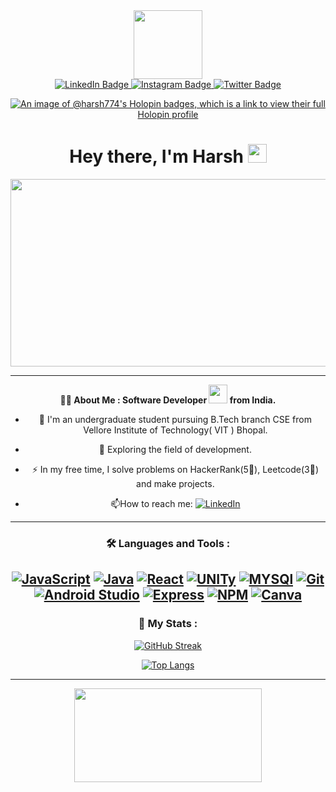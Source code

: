 <div id="header" align="center">
  <img src="https://media.giphy.com/media/RN8FdaB6T1bkkI5n4I/giphy.gif" width="110"/>
  <div id="badges">
  <a href="https://www.linkedin.com/in/harsh-singh-kushwaha-ba1470207/">
    <img src="https://img.shields.io/badge/LinkedIn-blue?style=for-the-badge&logo=linkedin&logoColor=white" alt="LinkedIn Badge"/>
  </a>
  <a href="https://instagram.com/mr_harsh2.3_?igshid=YmMyMTA2M2Y=">
    <img src="https://img.shields.io/badge/Instagram-red?style=for-the-badge&logo=instagram&logoColor=white" alt="Instagram Badge"/>
  </a>
  <a href="https://twitter.com/Mr_Harsh23_">
    <img src="https://img.shields.io/badge/Twitter-blue?style=for-the-badge&logo=twitter&logoColor=white" alt="Twitter Badge"/>
  </a>
</div>
   <img src="https://komarev.com/ghpvc/?username=harsh774&style=flat-square&color=blue" alt=""/>

  [![An image of @harsh774's Holopin badges, which is a link to view their full Holopin profile](https://holopin.me/harsh774)](https://holopin.io/@harsh774)
  <h1>
  Hey there, I'm Harsh
  <img src="https://media.giphy.com/media/hvRJCLFzcasrR4ia7z/giphy.gif" width="30px"/>
</h1>
</div>

<div align="center">
  <img src="https://media.giphy.com/media/dWesBcTLavkZuG35MI/giphy.gif" width="600" height="300"/>
  
  ---
<div/>
  
  **👨‍💻 About Me : Software Developer <img src="https://media.giphy.com/media/WUlplcMpOCEmTGBtBW/giphy.gif" width="30"> from India.**
  
  - :telescope: I'm an undergraduate student pursuing B.Tech branch CSE from Vellore Institute of Technology( VIT ) Bhopal.

  - :seedling: Exploring the field of development.

  - :zap: In my free time, I solve problems on HackerRank(5🌟), Leetcode(3🌟) and make projects.

  - :mailbox:How to reach me: <a href='https://www.linkedin.com/in/harsh-singh23' target="_blank"><img alt='LinkedIn' src='https://img.shields.io/badge/LinkedIn-100000?style=flat&logo=LinkedIn&logoColor=white&labelColor=0459B3&color=0459B3'/></a>
  
  ---

### 🛠️ Languages and Tools :
  <a href='https://github.com/shivamkapasia0' target="_blank"><img alt='JavaScript' src='https://img.shields.io/badge/JavaScript-100000?style=flat-square&logo=JavaScript&logoColor=white&labelColor=black&color=black'/></a> <a href='https://github.com/shivamkapasia0' target="_blank"><img alt='Java' src='https://img.shields.io/badge/JAVA-100000?style=flat-square&logo=Java&logoColor=white&labelColor=black&color=black'/></a> <a href='https://github.com/shivamkapasia0' target="_blank"><img alt='React' src='https://img.shields.io/badge/ReactJS-100000?style=flat-square&logo=React&logoColor=white&labelColor=black&color=000000'/></a> <a href='https://github.com/shivamkapasia0' target="_blank"><img alt='UNITy' src='https://img.shields.io/badge/UNITY-100000?style=flat-square&logo=UNITy&logoColor=white&labelColor=black&color=000000'/></a> <a href='https://github.com/shivamkapasia0' target="_blank"><img alt='MYSQl' src='https://img.shields.io/badge/MySQL-100000?style=flat-square&logo=MYSQl&logoColor=white&labelColor=black&color=000000'/></a> <a href='https://github.com/shivamkapasia0' target="_blank"><img alt='Git' src='https://img.shields.io/badge/Git-100000?style=flat-square&logo=Git&logoColor=white&labelColor=black&color=000000'/></a> <a href='https://github.com/shivamkapasia0' target="_blank"><img alt='Android Studio' src='https://img.shields.io/badge/Android_Studio-100000?style=flat-square&logo=Android Studio&logoColor=white&labelColor=black&color=000000'/></a> <a href='https://github.com/shivamkapasia0' target="_blank"><img alt='Express' src='https://img.shields.io/badge/Express_JS-100000?style=flat-square&logo=Express&logoColor=white&labelColor=black&color=000000'/></a> <a href='https://github.com/shivamkapasia0' target="_blank"><img alt='NPM' src='https://img.shields.io/badge/Node_Js-100000?style=flat-square&logo=NPM&logoColor=white&labelColor=black&color=000000'/></a> <a href='https://github.com/shivamkapasia0' target="_blank"><img alt='Canva' src='https://img.shields.io/badge/Canva-100000?style=flat-square&logo=Canva&logoColor=white&labelColor=black&color=000000'/></a>
  ---

### 📂 My Stats :
  [![GitHub Streak](http://github-readme-streak-stats.herokuapp.com?user=harsh774&theme=vision-friendly-dark&background=000000)](https://git.io/streak-stats)
  
  [![Top Langs](https://github-readme-stats.vercel.app/api/top-langs/?username=harsh774&layout=compact&theme=vision-friendly-dark)](https://github.com/anuraghazra/github-readme-stats)
  
  ---
  <img src="https://media1.giphy.com/media/Lny6Rw04nsOOc/giphy.gif?cid=ecf05e47jfjsgcuxqdrmfo3hff7x6s8ijbs0llc2r2ogv8rk&rid=giphy.gif&ct=g" width="300" height="150"/>


</div>
